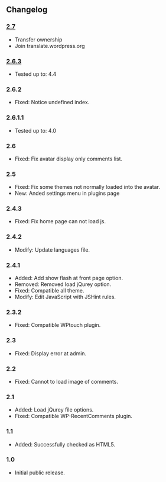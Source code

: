 ## Changelog ##

### [2.7][2.7] ###

* Transfer ownership
* Join translate.wordpress.org

### [2.6.3][2.6.3] ###

* Tested up to: 4.4

### 2.6.2 ###

* Fixed: Notice undefined index.

### 2.6.1.1 ###

* Tested up to: 4.0

### 2.6 ###

* Fixed: Fix avatar display only comments list.

### 2.5 ###

* Fixed: Fix some themes not normally loaded into the avatar.
* New: Anded settings menu in plugins page

### 2.4.3 ###

* Fixed: Fix home page can not load js.

### 2.4.2 ###

* Modify: Update languages file.

### 2.4.1 ###

* Added: Add show flash at front page option.
* Removed: Removed load jQurey option.
* Fixed: Compatible all theme.
* Modify: Edit JavaScript with JSHint rules.

### 2.3.2 ###

* Fixed: Compatible WPtouch plugin.

### 2.3 ###

* Fixed: Display error at admin.

### 2.2 ###

* Fixed: Cannot to load image of comments.

### 2.1 ###

* Added: Load jQurey file options.
* Fixed: Compatible WP-RecentComments plugin.

### 1.1 ###

* Added: Successfully checked as HTML5.

### 1.0 ###

* Initial public release.


  [2.7]: https://github.com/litefeel/comments-avatar-lazyload/releases/tag/2.7
  [2.6.3]: https://github.com/litefeel/comments-avatar-lazyload/releases/tag/2.6.3
  [2.6.1]: https://github.com/litefeel/comments-avatar-lazyload/releases/tag/2.6.1

